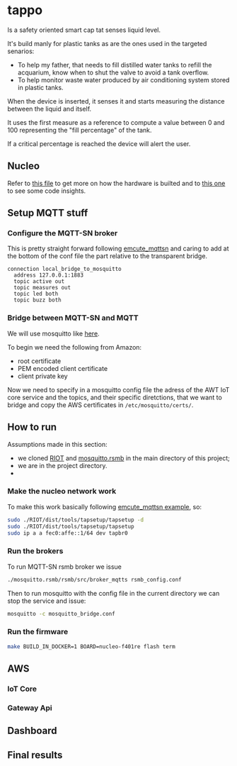 # tappo
Is a safety oriented smart cap tat senses liquid level.

It's build manly for plastic tanks as are the ones used in the targeted senarios:
- To help my father, that needs to fill distilled water tanks to refill the acquarium, know when to shut the valve to avoid a tank overflow.
- To help monitor waste water produced by air conditioning system stored in plastic tanks.

When the device is inserted, it senses it and starts measuring the distance between the liquid and itself.

It uses the first measure as a reference to compute a value between 0 and 100 representing the "fill percentage" of the tank.

If a critical percentage is reached the device will alert the user.

## Nucleo
Refer to [this file]() to get more on how the hardware is builted and to [this one]() to see some code insights.

## Setup MQTT stuff

### Configure the MQTT-SN broker
This is pretty straight forward following [emcute_mqttsn](https://github.com/RIOT-OS/RIOT/tree/master/examples/emcute_mqttsn#setting-up-a-broker) and caring to add at the bottom of the conf file the part relative to the transparent bridge.

```
connection local_bridge_to_mosquitto
  address 127.0.0.1:1883
  topic active out
  topic measures out
  topic led both
  topic buzz both

```

### Bridge between MQTT-SN and MQTT
We will use mosquitto like [here](https://aws.amazon.com/it/blogs/iot/how-to-bridge-mosquitto-mqtt-broker-to-aws-iot/).

To begin we need the following from Amazon:

* root certificate 
* PEM encoded client certificate
* client private key

Now we need to specify in a mosquitto config file the adress of the AWT IoT core service and the topics, and their specific diretctions, that we want to bridge and copy the AWS certificates in `/etc/mosquitto/certs/`.

## How to run
Assumptions made in this section:
* we cloned [RIOT](https://github.com/RIOT-OS/RIOT) and [mosquitto.rsmb](https://github.com/eclipse/mosquitto.rsmb) in the main directory of this project;
* we are in the project directory.
* 
### Make the nucleo network work
To make this work basically following [emcute_mqttsn example](https://github.com/RIOT-OS/RIOT/tree/master/examples/emcute_mqttsn#setting-up-riot-native), so:

```sh
sudo ./RIOT/dist/tools/tapsetup/tapsetup -d
sudo ./RIOT/dist/tools/tapsetup/tapsetup
sudo ip a a fec0:affe::1/64 dev tapbr0
```

### Run the brokers
To run MQTT-SN rsmb broker we issue
```sh
./mosquitto.rsmb/rsmb/src/broker_mqtts rsmb_config.conf
```

Then to run mosquitto with the config file in the current directory we can stop the service and issue:
```sh
mosquitto -c mosquitto_bridge.conf
```

### Run the firmware
```sh
make BUILD_IN_DOCKER=1 BOARD=nucleo-f401re flash term
```

## AWS

### IoT Core

### Gateway Api

## Dashboard

## Final results
